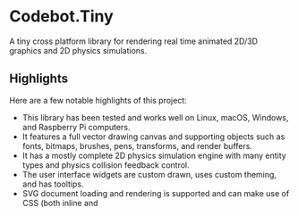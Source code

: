 # Codebot.Tiny

A tiny cross platform library for rendering real time animated 2D/3D graphics and 2D physics simulations.

## Highlights

Here are a few notable highlights of this project:

* This library has been tested and works well on Linux, macOS, Windows, and Raspberry Pi computers.
* It features a full vector drawing canvas and supporting objects such as fonts, bitmaps, brushes, pens, transforms, and render buffers.
* It has a mostly complete 2D physics simulation engine with many entity types and physics collision feedback control.
* The user interface widgets are custom drawn, uses custom theming, and has tooltips.
* SVG document loading and rendering is supported and can make use of CSS (both inline and <style> elements) for most SVG attributes.
* Input supports mouse, keyboard, and gamepads if present.
* Rendering and physics calculations are processed on their own threads.
* Two prebuilt Linux demos are included, with each demo having several sub-demos.

## Demos

Two demos are included in this project, along with binaries of those demos for Linux. I have built and tested them on all platforms, but only the Linux binaries are included in this repository. They are located in the bin folder.

Below is a brief description of the two demos.

### Main Demo (1.1MB)


The main demo aptly named ‘demo’ features 9 different scenes, each one highlighting a different aspect of the Tiny library. The demo makes use of the custom widget system to allow the user to alter different aspects of each scene.

Keyboard keys 1-9 switch between scenes. Alternately the toolbar atop the main window can be used to switch scenes. The toolbar also features a performance graph, vertical sync toggle, and fullscreen toggle. Below are some screen images from the main demo.

![demo 8](https://cache.getlazarus.org/images/demo8.jpg)

![demo 9](https://cache.getlazarus.org/images/demo9.jpg)

![demo 6](https://cache.getlazarus.org/images/demo6.jpg)

### Playground Demo (906KB)

The playground demo features SVG and physics simulation. Upon launch of the playground you’ll be asked to select a scene.

The draw physics scene simulates a cartoon environment where you may draw open or closed shapes with the mouse. When the mouse is lifted, the drawn shape becomes live interacting with other shapes in the scene. You may use a tool option to allow the mouse to pick up and move any shapes you have placed in the scene. Also included is an easer to remove parts of your drawing.

The SVG icons and SVG image scenes load various SVG documents from disk and provides you with the ability to zoom, rotate, pan, and turn on or off certain SVG features. An animate feature to zoom or rotate the vector drawing is included. Please note, every SVG element / line / fill is redrawn each frame. The point is the SVG data is redrawn in real time, and these demos show that SVG can be suitably used in 2D real time animation if rendered through hardware.

The blueprint demo loads an SVG document and whatever is inside the document as a 2D machine simulation. Mortars, springs, hinges, material properties (bounciness, density, and more) are all supported. While the machine is simple, maybe some of you can edit the SVG document to make more interesting machines.

![playground 1](https://cache.getlazarus.org/images/playground1.jpg)
![playground 2](https://cache.getlazarus.org/images/playground2.jpg)

## Requirements

Tiny uses SDL for cross platform OpenGL context creation and window management. If your target platform is Linux you'll need the libsdl-dev package installed to compile, or just libsdl2 to run. On Windows simply have SDL2.dll in the same directory as your programs.

## Note

Please note, I have been busy working on a more extensive toolkit for this library, including many UI controls, a JSON based UI builder, a new SVG based theming system. better SVG gradient support, integration of my 3D graphic and shader tools, MP3 and OGG audio support, and more. However, as I am working on this project all by myself it is taking me longer than expected to complete all these tasks. Rather than waiting until I have everything done (I keep adding in new features), I have decided to publish this project from a snapshot I took this past February with a few minor additions from my current build.

In light of the previous paragraph, if anyone wishes to use the library as is in this release, please feel free. Additionally, if anyone would like to volunteer to help out, let me know at admin@getlazarus.org and we can form a discord channel or private message board on my forums.



